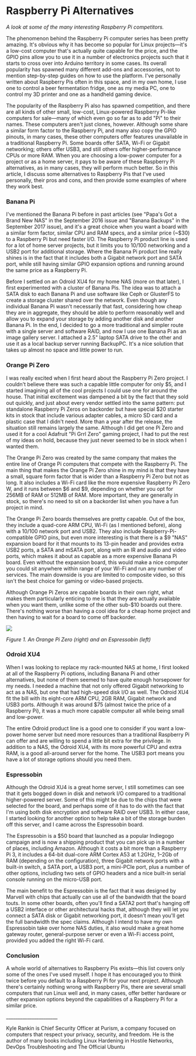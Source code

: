 Raspberry Pi Alternatives
=========================

_A look at some of the many interesting Raspberry Pi competitors._

The phenomenon behind the Raspberry Pi computer series has been pretty amazing. It's obvious why it has become so popular for Linux projects—it's a low-cost computer that's actually quite capable for the price, and the GPIO pins allow you to use it in a number of electronics projects such that it starts to cross over into Arduino territory in some cases. Its overall popularity has spawned many different add-ons and accessories, not to mention step-by-step guides on how to use the platform. I've personally written about Raspberry Pis often in this space, and in my own home, I use one to control a beer fermentation fridge, one as my media PC, one to control my 3D printer and one as a handheld gaming device.

The popularity of the Raspberry Pi also has spawned competition, and there are all kinds of other small, low-cost, Linux-powered Raspberry Pi-like computers for sale—many of which even go so far as to add "Pi" to their names. These computers aren't just clones, however. Although some share a similar form factor to the Raspberry Pi, and many also copy the GPIO pinouts, in many cases, these other computers offer features unavailable in a traditional Raspberry Pi. Some boards offer SATA, Wi-Fi or Gigabit networking; others offer USB3, and still others offer higher-performance CPUs or more RAM. When you are choosing a low-power computer for a project or as a home server, it pays to be aware of these Raspberry Pi alternatives, as in many cases, they will perform much better. So in this article, I discuss some alternatives to Raspberry Pis that I've used personally, their pros and cons, and then provide some examples of where they work best.

### Banana Pi

I've mentioned the Banana Pi before in past articles (see "Papa's Got a Brand New NAS" in the September 2016 issue and "Banana Backups" in the September 2017 issue), and it's a great choice when you want a board with a similar form factor, similar CPU and RAM specs, and a similar price (~$30) to a Raspberry Pi but need faster I/O. The Raspberry Pi product line is used for a lot of home server projects, but it limits you to 10/100 networking and a USB2 port for additional storage. Where the Banana Pi product line really shines is in the fact that it includes both a Gigabit network port and SATA port, while still having similar GPIO expansion options and running around the same price as a Raspberry Pi.

Before I settled on an Odroid XU4 for my home NAS (more on that later), I first experimented with a cluster of Banana Pis. The idea was to attach a SATA disk to each Banana Pi and use software like Ceph or GlusterFS to create a storage cluster shared over the network. Even though any individual Banana Pi wasn't necessarily that fast, considering how cheap they are in aggregate, they should be able to perform reasonably well and allow you to expand your storage by adding another disk and another Banana Pi. In the end, I decided to go a more traditional and simpler route with a single server and software RAID, and now I use one Banana Pi as an image gallery server. I attached a 2.5" laptop SATA drive to the other and use it as a local backup server running BackupPC. It's a nice solution that takes up almost no space and little power to run.

### Orange Pi Zero

I was really excited when I first heard about the Raspberry Pi Zero project. I couldn't believe there was such a capable little computer for only $5, and I started imagining all of the cool projects I could use one for around the house. That initial excitement was dampened a bit by the fact that they sold out quickly, and just about every vendor settled into the same pattern: put standalone Raspberry Pi Zeros on backorder but have special $20 starter kits in stock that include various adapter cables, a micro SD card and a plastic case that I didn't need. More than a year after the release, the situation still remains largely the same. Although I did get one Pi Zero and used it for a cool Adafruit "Pi Grrl Zero" gaming project, I had to put the rest of my ideas on hold, because they just never seemed to be in stock when I wanted them.

The Orange Pi Zero was created by the same company that makes the entire line of Orange Pi computers that compete with the Raspberry Pi. The main thing that makes the Orange Pi Zero shine in my mind is that they have a small, square form factor that is wider than a Raspberry Pi Zero but not as long. It also includes a Wi-Fi card like the more expensive Raspberry Pi Zero W, and it runs between $6 and $9, depending on whether you opt for 256MB of RAM or 512MB of RAM. More important, they are generally in stock, so there's no need to sit on a backorder list when you have a fun project in mind.

The Orange Pi Zero boards themselves are pretty capable. Out of the box, they include a quad-core ARM CPU, Wi-Fi (as I mentioned before), along with a 10/100 network port and USB2. They also include Raspberry-Pi-compatible GPIO pins, but even more interesting is that there is a $9 "NAS" expansion board for it that mounts to its 13-pin header and provides extra USB2 ports, a SATA and mSATA port, along with an IR and audio and video ports, which makes it about as capable as a more expensive Banana Pi board. Even without the expansion board, this would make a nice computer you could sit anywhere within range of your Wi-Fi and run any number of services. The main downside is you are limited to composite video, so this isn't the best choice for gaming or video-based projects.

Although Orange Pi Zeros are capable boards in their own right, what makes them particularly enticing to me is that they are actually available when you want them, unlike some of the other sub-$10 boards out there. There's nothing worse than having a cool idea for a cheap home project and then having to wait for a board to come off backorder.

![](http://www.linuxjournal.com/files/linuxjournal.com/ufiles/imagecache/large-550px-centered/u1000009/12261f1.jpg)

_Figure 1. An Orange Pi Zero (right) and an Espressobin (left)_

### Odroid XU4

When I was looking to replace my rack-mounted NAS at home, I first looked at all of the Raspberry Pi options, including Banana Pi and other alternatives, but none of them seemed to have quite enough horsepower for my needs. I needed a machine that not only offered Gigabit networking to act as a NAS, but one that had high-speed disk I/O as well. The Odroid XU4 fit the bill with its eight-core ARM CPU, 2GB RAM, Gigabit network and USB3 ports. Although it was around $75 (almost twice the price of a Raspberry Pi), it was a much more capable computer all while being small and low-power.

The entire Odroid product line is a good one to consider if you want a low-power home server but need more resources than a traditional Raspberry Pi can offer and are willing to spend a little bit extra for the privilege. In addition to a NAS, the Odroid XU4, with its more powerful CPU and extra RAM, is a good all-around server for the home. The USB3 port means you have a lot of storage options should you need them.

### Espressobin

Although the Odroid XU4 is a great home server, I still sometimes can see that it gets bogged down in disk and network I/O compared to a traditional higher-powered server. Some of this might be due to the chips that were selected for the board, and perhaps some of it has to do with the fact that I'm using both disk encryption and software RAID over USB3. In either case, I started looking for another option to help take a bit of the storage burden off this server, and I came across the Espressobin board.

The Espressobin is a $50 board that launched as a popular Indiegogo campaign and is now a shipping product that you can pick up in a number of places, including Amazon. Although it costs a bit more than a Raspberry Pi 3, it includes a 64-bit dual-core ARM Cortex A53 at 1.2GHz, 1–2Gb of RAM (depending on the configuration), three Gigabit network ports with a built-in switch, a SATA port, a USB3 port, a mini-PCIe port, plus a number of other options, including two sets of GPIO headers and a nice built-in serial console running on the micro-USB port.

The main benefit to the Espressobin is the fact that it was designed by Marvell with chips that actually can use all of the bandwidth that the board touts. In some other boards, often you'll find a SATA2 port that's hanging off a USB2 interface or other architectural hacks that, although they will let you connect a SATA disk or Gigabit networking port, it doesn't mean you'll get the full bandwidth the spec claims. Although I intend to have my own Espressobin take over home NAS duties, it also would make a great home gateway router, general-purpose server or even a Wi-Fi access point, provided you added the right Wi-Fi card.

### Conclusion

A whole world of alternatives to Raspberry Pis exists—this list covers only some of the ones I've used myself. I hope it has encouraged you to think twice before you default to a Raspberry Pi for your next project. Although there's certainly nothing wrong with Raspberry Pis, there are several small computers that run Linux well and, in many cases, offer better hardware or other expansion options beyond the capabilities of a Raspberry Pi for a similar price.

\_\_\_\_\_\_\_\_\_\_\_\_\_\_\_\_\_\_\_\_\_\_

Kyle Rankin is Chief Security Officer at Purism, a company focused on computers that respect your privacy, security, and freedom. He is the author of many books including Linux Hardening in Hostile Networks, DevOps Troubleshooting and The Official Ubuntu